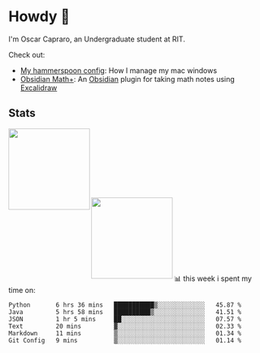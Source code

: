 # Howdy :wave:
I'm Oscar Capraro, an Undergraduate student at RIT.


Check out:
- [My hammerspoon config](https://github.com/ocapraro/.hammerspoon): How I manage my mac windows
- [Obsidian Math+](https://github.com/ocapraro/obsidian-math-plus): An [Obsidian](https://obsidian.md/) plugin for taking math notes using [Excalidraw](https://github.com/excalidraw/excalidraw)

## Stats

<div width="100%"><a href="https://github.com/anuraghazra/github-readme-stats">
<img align="left" height="160em" src="https://github-readme-stats.vercel.app/api?username=ocapraro&show_icons=true&theme=dark&count_private=true" />
<br><br><br><br><br><br><br><br>
<img align="left" height="160em" src="https://github-readme-stats.vercel.app/api/top-langs/?username=ocapraro&theme=dark&layout=compact&count_private=true" />
</a></div>

<br><br><br><br><br><br><br><br>
📊 this week i spent my time on:
<!--START_SECTION:waka-->

```text
Python       6 hrs 36 mins   ███████████▒░░░░░░░░░░░░░   45.87 %
Java         5 hrs 58 mins   ██████████▒░░░░░░░░░░░░░░   41.51 %
JSON         1 hr 5 mins     ██░░░░░░░░░░░░░░░░░░░░░░░   07.57 %
Text         20 mins         ▓░░░░░░░░░░░░░░░░░░░░░░░░   02.33 %
Markdown     11 mins         ▒░░░░░░░░░░░░░░░░░░░░░░░░   01.34 %
Git Config   9 mins          ▒░░░░░░░░░░░░░░░░░░░░░░░░   01.14 %
```

<!--END_SECTION:waka-->
